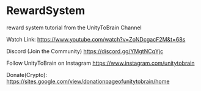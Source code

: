 # RewardSystem
 reward system tutorial from the UnityToBrain Channel
 
 Watch Link:
 https://www.youtube.com/watch?v=ZoNDcgacF2M&t=68s
 
 Discord (Join the Community)
https://discord.gg/YMgtNCqYjc

Follow UnityToBrain on Instagram
https://www.instagram.com/unitytobrain

Donate(Crypto):
https://sites.google.com/view/donationpageofunitytobrain/home
